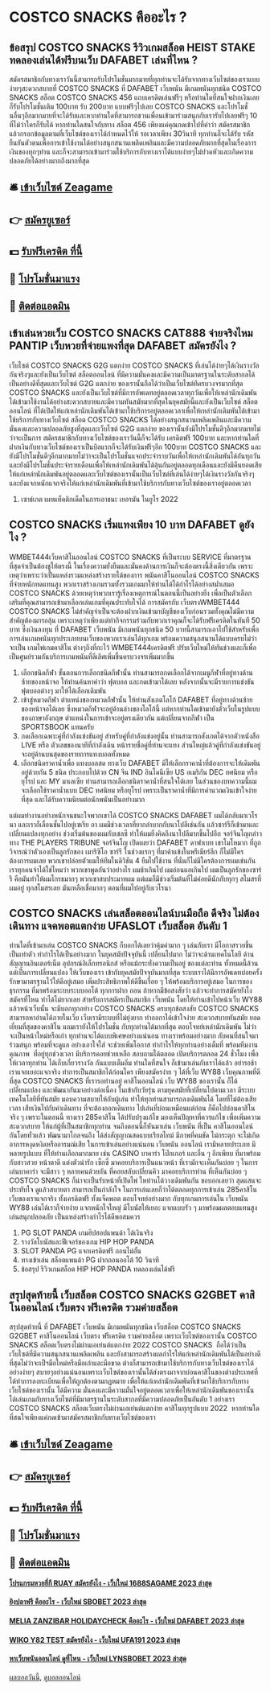# COSTCO SNACKS คืออะไร ?
## ข้อสรุป COSTCO SNACKS รีวิวเกมสล็อต HEIST STAKE ทดลองเล่นได้ฟรีบนเว็บ DAFABET เล่นที่ไหน ?
สมัครสมาชิกกับทางเราวันนี้สามารถรับโปรโมชั่นมากมายที่ทุกท่านจะได้รับจากทางเว็บไซต์ของเราแบบง่ายๆสะดวกสบายที่ COSTCO SNACKS ที่ DAFABET เว็บพนัน มีเกมพนันทุกชนิด COSTCO SNACKS สล็อต COSTCO SNACKS 456 แถบเครดิตเล่นฟรีๆ หรือท่านใดที่สนใจฝากเงินเลยก็รับโปรโมชั่นเติม 100บาท รับ 200บาท แบบฟรีๆไปเลย COSTCO SNACKS และโปรโมชั่นอื่นๆอีกมากมายที่จะได้รับและหากท่านใดที่สามารถชวนเพื่อนเข้ามาร่วมสนุกกับเรารับไปเลยฟรีๆ 10 ที่ไม่ว่าใครก็รับได้ หากท่านใดสนใจกับทาง สล็อต 456 เพียงแค่คุณกดเข้าไปที่คำว่า สมัครสมาชิก แล้วกรอกข้อมูลตามที่เว็บไซต์ของเราได้กำหนดไว้ให้ รอเวลาเพียง 30วินาที ทุกท่านก็จะได้รับ รหัสยืนยันตัวตนเพื่อการเข้าใช้งานได้อย่างสนุกสนานเพลิดเพลินและมีความปลอดภัยมากที่สุดในเรื่องการเงินของทุกๆท่าน และก็จะสามารถเข้ามาร่วมใช้บริการกับทางเราได้แบบง่ายๆไม่ปวดหัวและเกิดความปลอดภัยได้อย่างมากถึงมากที่สุด

## 🛎 [เข้าเว็บไซต์ Zeagame](https://bit.ly/3SdLNi2)
## 👉 [สมัครยูเซอร์](https://bit.ly/3SdLNi2)
## 💵 [รับฟรีเครดิต ที่นี้](https://bit.ly/3dyRKHj)
## 👑 [โปรโมชั่นมาแรง](https://bit.ly/3dyRKHj)
## 📱 [ติดต่อแอดมิน](https://bit.ly/3dyRKHj)

## เข้าเล่นหวยเว็บ COSTCO SNACKS CAT888 จ่ายจริงไหม PANTIP เว็บหวยที่จ่ายแพงที่สุด DAFABET สมัครยังไง ?
เว็บไซต์ COSTCO SNACKS G2G แตกง่าย COSTCO SNACKS ที่เล่นได้ง่ายๆได้เงินรางวัลกันจริงๆและยังเป็นเว็บไซต์ สล็อตออนไลน์ ที่มีความมั่นคงและมีความเป็นมาตรฐานในระดับสากลได้เป็นอย่างดีที่สุดและเว็บไซต์ G2G แตกง่าย ของเรานั้นถือได้ว่าเป็นเว็บไซต์ทีครบวงจรมากที่สุด COSTCO SNACKS และยังเป็นเว็บไซต์ที่มีการอัพเดทอยู่ตลอดเวลาทุกวันเพื่อให้เหล่านักเดิมพันได้เข้ามาใช้งานได้อย่างสะดวกสบายและมีความทันสมัยมากที่สุดในยุคสมัยนี้และยังเป็นเว็บไซต์ สล็อตออนไลน์ ที่ได้เปิดให้แก่เหล่านักเดิมพันได้เข้ามาใช้บริการอยู่ตลอดเวลาเพื่อให้เหล่านักเดิมพันได้เข้ามาใช้บริการกับทางเว็บไซต์ สล็อต COSTCO SNACKS ได้อย่างสนุกสนานเพลิดเพลินและมีความมั่นคงและความปลอดภัยสูงที่สุดและเว็บไซต์ G2G แตกง่าย ของเรานั้นยังมีโปรโมชั้นดีๆอีกมากมายไม่ว่าจะเป็นการ สมัครสมาชิกกับทางเว็บไซต์ของเราวันนี้ก็จะได้รับ เครดิตฟรี 100บาท และหากท่านใดที่ฝากเงินกับทางเว็บไซต์ของเราเป็นบิลแรกก็จะได้รับเงินฟรีๆอีก 100บาท COSTCO SNACKS และยังมีโปรโมชั่นดีๆอีกมากมายไม่ว่าจะเป็นโปรโมชั่นแจกประจำราบวันเพื่อให้เหล่านักเดิมพันได้กันทุกวันและยังมีโปรโมชั่นประจำรายเดือนเพื่อให้เหล่านักเดิมพันได้ลุ้นกันอยู่ตลอดทุกเดือนและยังมีคืนยอดเสียให้แก่เหล่านักเดิมพันอยู่ตลอดและเว็บไซต์ของเรานั้นเป็นเว็บไซต์ที่เล่นได้ง่ายๆได้เงินรางวัลกันจริงๆและยังแจกหนักแจกจริงให้แก่เหล่านักเดิมพันที่เข้ามาใช้บริการกับทางเว็บไซต์ของเราอยู่ตลอดเวลา
1. เซาธ์เกต เผยแท็คติกเด็ดในการเอาชนะ เยอรมัน ในยูโร 2022

## COSTCO SNACKS เริ่มแทงเพียง 10 บาท DAFABET ดูยังไง ?
WMBET444เว็บคาสิโนออนไลน์ COSTCO SNACKS ที่เป็นระบบ SERVICE ที่มาตรฐานที่สุดจำเป็นต้องชูให้ตรงนี้ ในเรื่องความยั่งยืนและมั่นคงด้านการเงินก็จะต้องตรงนี้สิ่งเดียวกัน เพราะเหตุว่าเพราะว่าเป็นแหล่งรวมแหล่งสร้างรายได้ของการ พนันคาสิโนออนไลน์ COSTCO SNACKS ที่จ่ายหนักทดแทนสูง พวกเราสร้างเกมรวมทั้งรวมเกมมาให้ท่านได้ได้กำไรได้อย่างสม่ำเสมอ COSTCO SNACKS ด้วยเหตุว่าพวกเรารู้เรื่องเหตุการณ์ในตอนนี้เป็นอย่างยิ่ง เพื่อเป็นตัวเลือกเสริมที่คุณสามารถเข้ามาเลือกเล่นเกมที่คุณประทับใจได้ การสมัครกับ เว็บตรงWMBET444 COSTCO SNACKS ไม่สำคัญจำเป็นจะต้องฝากเงินเข้ามาบัญชีของเว็บก่อนรวมทั้งคุณไม่มีความสำคัญต้องมารอลุ้น เพราะเหตุว่าเพียงแต่ทำกิจกรรมร่วมกับพวกเราคุณก็จะได้รับฟรีเครดิตในทันที 50 บาท ซึ่งเงินลงทุน ที่ DAFABET เว็บพนัน มีเกมพนันทุกชนิด 50 บาทนี้สามารถเอาไปใช้สำหรับเพื่อการเล่นเกมพนันทุกประเภทบนเว็บของพวกเราเล่นได้ทุกเกม พร้อมความสนุกสนานได้แบบครบไม่ว่าจะเป็น เกมไพ่เกมคาสิโน ต่างๆถึงที่กะไว้ WMBET444เครดิตฟรี ปรับเว็บใหม่ให้ทันช่วงและก็เพื่อเป็นศูนย์รวมกันบริการเกมพนันที่ดีเลิศเพิ่มขึ้นครบวงจรเพิ่มมากขึ้น
1. เลือกชนิดกีฬา ขั้นตอนการเลือกชนิดกีฬานั้น ท่านสามารถกดเลือกได้จากเมนูกีฬาที่อยู่ทางด้านซ้ายของหน้าจอ ให้ท่านค้นหาคำว่า ฟุตบอล และกดเข้ามาได้เลย หลังจากนั้นจะมีรายการแข่งขันฟุตบอลต่างๆ มาให้ได้เลือกเดิมพัน
2. เข้าสู่หมวดกีฬา ตำแหน่งของหมวดกีฬานั้น ให้ท่านสังเกตโลโก้ DAFABET ที่อยู่ทางด้านซ้ายของหน้าจอได้เลย ซึ่งหมวดกีฬาจะอยู่ด้านล่างของโลโก้นี้ แต่หากท่านใดเข้ามายังตัวเว็บในรูปแบบของภาษาอังกฤษ ตำแหน่งในการเข้าจะอยู่ตรงเดียวกัน แต่เปลี่ยนจากกีฬา เป็น SPORTSBOOK แทนครับ
3. กดเลือกเฉพาะคู่ที่กำลังแข่งขันอยู่ สำหรับคู่ที่กำลังแข่งอยู่นั้น ท่านสามารถสังเกตได้จากตัวหนังสือ LIVE หรือ ตัวเลขของนาทีที่กำลังเดิน หน้ารายชื่อคู่ที่ท่านจะแทง ส่วนใหญ่แล้วคู่ที่กำลังแข่งขันอยู่ จะอยู่ด้านบนสุดของรายการแทงบอลทั้งหมด
4. เลือกชนิดราคาน้ำเพื่อ แทงบอลสด ทางเว็บ DAFABET มีให้เลือกราคาน้ำที่ต้องการจะให้เดิมพันอยู่ด้วยกัน 5 ชนิด ประกอบไปด้วย CN จีน IND อินโดนีเซีย US อเมริกัน DEC ทศนิยม หรือยุโรป และ MY มาเลเซีย ท่านสามารถเลือกชนิดราคาน้ำที่สนใจได้เลย ในส่วนของบทความนี้ผมจะเลือกใช้ราคาน้ำแบบ DEC ทศนิยม หรือยุโรป เพราะเป็นราคาน้ำที่มีการคำนวณเงินเข้าใจง่ายที่สุด และได้รับความนิยมต่อนักพนันเป็นอย่างมาก

แต่ผมทำงานอย่างหนักจนชนะใจพวกเขาได้ COSTCO SNACKS DAFABET ผมได้กลับมาเวโรนา และเราก็เลื่อนชั้นไปอยู่เซเรีย อา ผมมีช่วงเวลาที่ยากลำบากกับนาโปลีเช่นกัน
แล้วซาร์รีก็เข้ามาและเปลี่ยนแปลงทุกอย่าง
ช่วงเริ่มต้นของผมกับเชลซี ทำให้ผมยิ่งคิดถึงนาโปลีมากขึ้นไปอีก จอร์จินโญกล่าวทาง THE PLAYERS TRIBUNE
จอร์จินโญ เปิดเผยว่า DAFABET ดาฟาเบท เขาโมโหมาก ที่ถูกวิจารณ์ว่าตัวเองเป็นลูกรักของ เมาริซิโอ ซาร์รี ในช่วงแรกๆ ที่มาค้าแข้งในพรีเมียร์ลีก
ก็ไม่มีใครต้องการผมเลย พวกเขาปล่อยตัวผมให้ทีมในดิวิชัน 4 ยืมไปใช้งาน ที่นั่นก็ไม่มีใครต้องการผมเช่นกัน
เราทุกคนจำได้ใช่ไหมว่า พวกเขาพูดกันว่าอย่างไร ผมช้าเกินไป ผมอ่อนแอเกินไป ผมเป็นลูกรักของซาร์รี คือมันทำให้ผมโกรธมากๆ
พวกเขาสบประมาทผม แต่ผมก็มีช่วงเริ่มต้นที่ไม่ค่อยดีนักกับทุกๆ สโมสรที่ผมอยู่ ทุกสโมสรเลย มันเหลือเชื่อมากๆ ตอนที่ผมไปอยู่กับเวโรนา

## COSTCO SNACKS เล่นสล็อตออนไลน์บนมือถือ ดีจริง ไม่ต้องเดินทาง แจคพอตแตกง่าย UFASLOT เว็บสล็อต อันดับ 1
ท่านใดที่เข้ามาเล่น COSTCO SNACKS ก็บอกได้เลยว่าคุ้มค่ามาก ๆ เล่นกับเรา มีโอกาสรวยขึ้นเป็นเท่าตัว ทำกำไรได้เป็นอย่างมาก ในยุคสมัยปัจจุบันนี้ เปลี่ยนไปมาก ไม่ว่าจะด้านเทคโนโลยี ด้านสัญญานอินเตอร์เน็ต อุปกรณ์อิเล็กทรอนิกส์ หรือแม้กระทั่งความเป็นอยู่ ของแต่ละท่าน ทั้งหมดนี้ล้วนแต่เป็นการเปลี่ยนแปลง ให้เว็บของเรา เข้ากับยุคสมัยปัจจุบันมากที่สุด ระบบเราได้มีการอัพเดทบ่อยครั้ง รักษามาตรฐานไว้ให้ดีอยู่เสมอ เพิ่มประสิทธิภาพให้ดีขึ้นเรื่อย ๆ ให้พร้อมบริการอยู่เสมอ ในการของธุรกรรม ที่มาพร้อมระบบระบบออโต้ ทุกการฝาก ถอน ถ้าหากมีข้อสงสัยว่า แล้วจะทำการสมัครยังไง สมัครที่ไหน ทำได้ไม่ยากเลย สำหรับการสมัครเป็นสมาชิก เว็บพนัน โดยให้ท่านเข้าไปหน้าเว็บ WY88 แล้วหน้าเว็บนั้น จะมีบอกทุกอย่าง COSTCO SNACKS ครบทุกข้อสงสัย COSTCO SNACKS สามารถหาอ่านได้ภายในเว็บ เว็บเรามีระบบที่ไม่ยุ่งยาก ทำออกาได้เข้าใจง่าย สะดวกสบายทันสมัย ยอดเยี่ยมที่สุดของคาสิโน แถมเรายังให้โปรโมชั่น กับทุกท่านได้มากที่สุด ตอบโจทย์เหล่านักเดิมพัน ไม่ว่าจะเป็นหน้าใหม่หรือเก่า ทุกท่านจะได้แบบพิเศษอย่างแน่นอน ทางเราพร้อมอย่างมาก กับคนที่สนใจมาร่วมสนุก พร้อมที่จะดูแล อย่างเอาใจใส่ จะช่วยเพิ่มโอกาส ทำกำไรให้ทุกท่านอย่างเต็มที่ พร้อมทีมงานคุณภาพ  ที่อยู่ทุกช่วงเวลา มีบริการคอยช่วยเหลือ สอบถามได้ตลอด เปิดบริการตลอด 24 ชั่วโมง เพื่อให้เวลาทุกท่าน ได้เก็บเกี่ยวรางวัล กันแบบเต็มอิ่ม ท่านใดที่สนใจ ก็เข้ามาเล่นกับเราได้แล้ว อย่ารอช้า เราแจกเยอะแจกจริง ทำการเป็นสมาชิกได้ก่อนใคร เพียงสมัครง่าย ๆ ได้ที่เว็บ WY88 เว็บคุณภาพที่ดีที่สุด COSTCO SNACKS ที่เรารอท่านอยู่
คาสิโนออนไลน์ เว็บ WY88 ของเรานั้น ก็ได้เปลี่ยนแปลง และพัฒนากันมาอย่างต่อเนื่อง ในเข้ากับวัยรุ่น ตามยุคสมัยที่เปลี่ยนไปตามเวลา มีระบบเทคโนโลยีที่ทันสมัย มอบความสบายให้กับผู้เล่น ทำให้ทุกท่านสามารถลงเดิมพันได้ โดยที่ไม่ต้องเสียเวลา เสียเงินไปกับค่าเดินทาง ที่จะต้องออกเดินทาง ไปเล่นที่บ่อนเหมือนแต่ก่อน ก็คือไปบ่อนคาสิโนจริง ๆ เพราะในตอนนี้ ทางเรา 285คาสิโน ได้ปรับปรุงแก้ไข มองเห็นปัญหาที่ควรแก้ไข เพื่อเพิ่มความสะดวกสบาย ให้แก่ผู้ที่เป็นสมาชิกทุกท่าน จนถึงตอนนี้ก็หันมาเล่น เว็บพนัน ที่เป็น คาสิโนออนไลน์ กันโดยทั่วแล้ว พัฒนามาไกลจนถึง ได้ส่งสัญญาณสดแบบเรียลไทม์ มีภาพที่คมชัด ไม่กระตุก จะไม่เกิดอาการหงุดหงิดหรืออารมณ์เสีย ในการเข้าเล่นอย่างแน่นอน เว็บพนัน ออนไลน์ เรามีหลายประเภท มีหลายรูปแบบ ที่ให้ท่านเลือกมากมาย เช่น CASINO บาคาร่า โป๊กเกอร์ และอื่น ๆ อีกเพียบ ที่มาพร้อมกับสาวสวย หน้าตาดี แต่งตัวน่ารัก เซ็กซี่ มาคอยบริการเป็นแนวหน้า ที่เรามักจะเห็นกันบ่อย ๆ ในการเล่นบาคาร่า จะมีสาว ๆ หลายคนด้วยกัน ที่คอยสลับเปลี่ยนคิว มาคอยบริการท่าน ที่เห็นกันบ่อย ๆ COSTCO SNACKS ก็น่าจะเป็นรับหน้าที่เปิดไพ่ ใหท่านได้วางเดิมพันกัน ขอบอกเลยว่า สุดแสนจะประทับใจ ดูแล้วสบายตา สามารถเป็นกำลังใจ ในการเล่นเลยก็ว่าได้ตลอดทุกการเข้าเล่น 285คาสิโน เว็บของเราแจกจริง ทั้งเครดิตฟรี ทั้งแจ็คพอต ตอบโจทย์อย่างมาก กับทุกเกมการเล่นใน เว็บพนัน WY88 เล่นได้เราก็จ่ายง่าย แจกหนักใจใหญ่ มีโบนัสให้เยอะ แจกแบบรัว ๆ มาพร้อมผลตอบแทนสูง เล่นสนุกปลอดภัย เป็นแหล่งสร้างกำไรได้ดีพอสมควร
1. PG SLOT PANDA เกมฮิปฮอปแพนด้า ได้เงินจริง
2. รางวัลโบนัสและฟีเจอร์ของเกม HIP HOP PANDA
3. SLOT PANDA PG แจกเครดิตฟรี ถอนไม่อั้น
4. ทางเข้าเล่น สล็อตแพนด้า PG ฝากถอนออโต้ 10 วินาที
5. ข้อสรุป รีวิวเกมสล็อต HIP HOP PANDA ทดลองเล่นได้ฟรี

## สรุปสุดท้ายนี้ เว็บสล็อต COSTCO SNACKS G2GBET คาสิโนออนไลน์ เว็บตรง ฟรีเครดิต รวมค่ายสล็อต
สรุปสุดท้ายนี้ ที่ DAFABET เว็บพนัน มีเกมพนันทุกชนิด เว็บสล็อต COSTCO SNACKS G2GBET คาสิโนออนไลน์ เว็บตรง ฟรีเครดิต รวมค่ายสล็อต เพราะเว็บไซต์ของเรานั้น COSTCO SNACKS สล็อตเว็บตรงไม่ผ่านเอเย่นต์แตกง่าย 2022 COSTCO SNACKS  ถือได้ว่าเป็นเว็บไซต์ที่มีความสนุกสนานเพลิดเพลิน และยังสามารถสร้างผลกำไรให้แก่เหล่านักเดิมพันได้เป็นอย่างดีที่สุดไม่ว่าจะเป็ฯมือใหม่หรือมือเก่าและมือขาด ต่างก็สามารถเข้ามาใช้บริการกับทางเว็บไซต์ของเราได้อย่างง่ายๆ สบายๆอย่างแน่นอนเพราะเว็บไซต์ของเรานั้นได้ส่งตรงมาจากบ่อนคาสิโนของต่างประเทศที่ได้ทำการลงทะเบียนเพื่อให้ถูกต้องตามกฏหมาย เพื่อให้แก่เหล่านักเดิมพันที่เข้ามาใช้บริการกับทางเว็บไซต์ของเรานั้น ได้มีความ มั่นคงและมีความมั่นใจอยู่ตลอดเวลาเพื่อให้เหล่านักเดิมพันของเรานั้น ได้เล่นเกมกับทางเว็บไซต์ที่มีมาตรฐานในระดับสากลที่มีความปลอดภัยเป็นอันดับ 1 อย่างเรา COSTCO SNACKS สล็อตเว็บตรงไม่ผ่านเอเย่นต์แตกง่าย คาสิโนทุกรูปแบบ 2022  หากท่านใดที่สนใจเพียงแค่กดเข้ามาสมัครสมาชิกกับทางเว็บไซต์ของเรา

## 🛎 [เข้าเว็บไซต์ Zeagame](https://bit.ly/3SdLNi2)
## 👉 [สมัครยูเซอร์](https://bit.ly/3SdLNi2)
## 💵 [รับฟรีเครดิต ที่นี้](https://bit.ly/3dyRKHj)
## 👑 [โปรโมชั่นมาแรง](https://bit.ly/3dyRKHj)
## 📱 [ติดต่อแอดมิน](https://bit.ly/3dyRKHj)

#### [โปรแกรมหวยยี่กี RUAY สมัครยังไง - เว็บใหม่ 1688SAGAME 2023 ล่าสุด](https://atom.io/themes/โปรแกรมหวยยี่กี%20ruay%20สมัครยังไง%20-%20เว็บใหม่%201688sagame%202023%20ล่าสุด)
#### [ยิงปลาฟรี คืออะไร - เว็บใหม่ SBOBET 2023 ล่าสุด](https://atom.io/themes/ยิงปลาฟรี%20คืออะไร%20-%20เว็บใหม่%20sbobet%202023%20ล่าสุด)
#### [MELIA ZANZIBAR HOLIDAYCHECK คืออะไร - เว็บใหม่ DAFABET 2023 ล่าสุด](https://atom.io/themes/melia%20zanzibar%20holidaycheck%20คืออะไร%20-%20เว็บใหม่%20dafabet%202023%20ล่าสุด)
#### [WIKO Y82 TEST สมัครยังไง - เว็บใหม่ UFA191 2023 ล่าสุด](https://atom.io/themes/wiko%20y82%20test%20สมัครยังไง%20-%20เว็บใหม่%20ufa191%202023%20ล่าสุด)
#### [หาเว็บพนันออนไลน์ ดูที่ไหน - เว็บใหม่ LYNSBOBET 2023 ล่าสุด](https://atom.io/themes/หาเว็บพนันออนไลน์%20ดูที่ไหน%20-%20เว็บใหม่%20lynsbobet%202023%20ล่าสุด)

[ผลบอลวันนี้](https://siamsport.tv "ผลบอลวันนี้"), [ดูบอลออนไลน์](https://siamsport.tv/ดูบอลสด "ดูบอลออนไลน์")